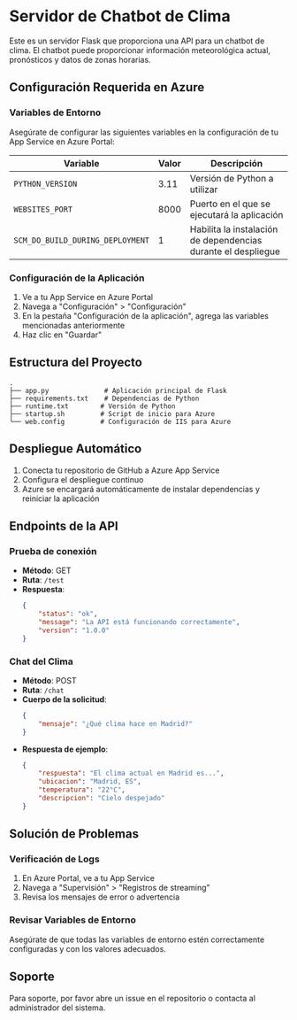 # Servidor de Chatbot de Clima

Este es un servidor Flask que proporciona una API para un chatbot de clima. El chatbot puede proporcionar información meteorológica actual, pronósticos y datos de zonas horarias.

## Configuración Requerida en Azure

### Variables de Entorno
Asegúrate de configurar las siguientes variables en la configuración de tu App Service en Azure Portal:

| Variable | Valor | Descripción |
|----------|-------|-------------|
| `PYTHON_VERSION` | 3.11 | Versión de Python a utilizar |
| `WEBSITES_PORT` | 8000 | Puerto en el que se ejecutará la aplicación |
| `SCM_DO_BUILD_DURING_DEPLOYMENT` | 1 | Habilita la instalación de dependencias durante el despliegue |

### Configuración de la Aplicación
1. Ve a tu App Service en Azure Portal
2. Navega a "Configuración" > "Configuración"
3. En la pestaña "Configuración de la aplicación", agrega las variables mencionadas anteriormente
4. Haz clic en "Guardar"

## Estructura del Proyecto

```
.
├── app.py              # Aplicación principal de Flask
├── requirements.txt    # Dependencias de Python
├── runtime.txt        # Versión de Python
├── startup.sh         # Script de inicio para Azure
└── web.config         # Configuración de IIS para Azure
```

## Despliegue Automático

1. Conecta tu repositorio de GitHub a Azure App Service
2. Configura el despliegue continuo
3. Azure se encargará automáticamente de instalar dependencias y reiniciar la aplicación

## Endpoints de la API

### Prueba de conexión
- **Método**: GET
- **Ruta**: `/test`
- **Respuesta**:
  ```json
  {
      "status": "ok",
      "message": "La API está funcionando correctamente",
      "version": "1.0.0"
  }
  ```

### Chat del Clima
- **Método**: POST
- **Ruta**: `/chat`
- **Cuerpo de la solicitud**:
  ```json
  {
      "mensaje": "¿Qué clima hace en Madrid?"
  }
  ```
- **Respuesta de ejemplo**:
  ```json
  {
      "respuesta": "El clima actual en Madrid es...",
      "ubicacion": "Madrid, ES",
      "temperatura": "22°C",
      "descripcion": "Cielo despejado"
  }
  ```

## Solución de Problemas

### Verificación de Logs
1. En Azure Portal, ve a tu App Service
2. Navega a "Supervisión" > "Registros de streaming"
3. Revisa los mensajes de error o advertencia

### Revisar Variables de Entorno
Asegúrate de que todas las variables de entorno estén correctamente configuradas y con los valores adecuados.

## Soporte

Para soporte, por favor abre un issue en el repositorio o contacta al administrador del sistema.
